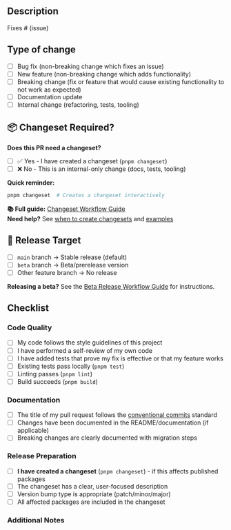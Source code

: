 ## Description

<!-- Please include a summary of the change and which issue is fixed. Please also include relevant motivation and context. -->

Fixes # (issue)

## Type of change

<!-- Please delete options that are not relevant. -->

- [ ] Bug fix (non-breaking change which fixes an issue)
- [ ] New feature (non-breaking change which adds functionality)
- [ ] Breaking change (fix or feature that would cause existing functionality to not work as expected)
- [ ] Documentation update
- [ ] Internal change (refactoring, tests, tooling)

## 📦 Changeset Required?

<!-- Most changes need a changeset! See the guide below for details. -->

**Does this PR need a changeset?**
- [ ] ✅ Yes - I have created a changeset (`pnpm changeset`)
- [ ] ❌ No - This is an internal-only change (docs, tests, tooling)

**Quick reminder:**
```bash
pnpm changeset  # Creates a changeset interactively
```

**📚 Full guide:** [Changeset Workflow Guide](.github/CHANGESET_WORKFLOW.md)  
**Need help?** See [when to create changesets](.github/CHANGESET_WORKFLOW.md#-changeset-types) and [examples](.github/CHANGESET_WORKFLOW.md#-changeset-types)

## 🚀 Release Target

- [ ] `main` branch → Stable release (default)
- [ ] `beta` branch → Beta/prerelease version
- [ ] Other feature branch → No release

**Releasing a beta?** See the [Beta Release Workflow Guide](.github/BETA_RELEASES.md) for instructions.

## Checklist

### Code Quality

- [ ] My code follows the style guidelines of this project
- [ ] I have performed a self-review of my own code
- [ ] I have added tests that prove my fix is effective or that my feature works
- [ ] Existing tests pass locally (`pnpm test`)
- [ ] Linting passes (`pnpm lint`)
- [ ] Build succeeds (`pnpm build`)

### Documentation

- [ ] The title of my pull request follows the [conventional commits](https://www.conventionalcommits.org/) standard
- [ ] Changes have been documented in the README/documentation (if applicable)
- [ ] Breaking changes are clearly documented with migration steps

### Release Preparation

- [ ] **I have created a changeset** (`pnpm changeset`) - if this affects published packages
- [ ] The changeset has a clear, user-focused description
- [ ] Version bump type is appropriate (patch/minor/major)
- [ ] All affected packages are included in the changeset

### Additional Notes

<!-- Optional: Add any additional context, screenshots, or notes for reviewers -->
